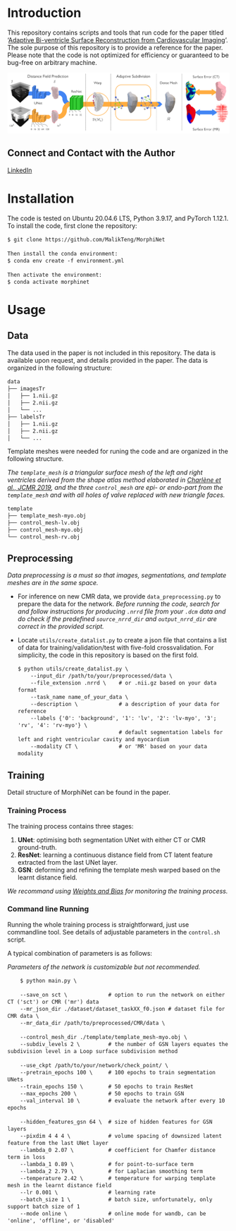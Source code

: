 # Introduction
This repository contains scripts and tools that run code for the paper titled ‘[Adaptive Bi-ventricle Surface Reconstruction from Cardiovascular Imaging]()’. The sole purpose of this repository is to provide a reference for the paper. Please note that the code is not optimized for efficiency or guaranteed to be bug-free on arbitrary machine.
 
![Alt text](figure/Fig-1.png)
<!-- 
To gain a better understanding of the idea behind the network design and parameter settings, we invite you to watch the following brief presentation using your MICCAI 2024 access.

[MICCAI Virtual Presentation](https://miccai2024.conflux.events/app/schedule/session/3294/2693) -->

## Connect and Contact with the Author
[LinkedIn](https://www.linkedin.com/in/malik-teng-86085149/)

# Installation
The code is tested on Ubuntu 20.04.6 LTS, Python 3.9.17, and PyTorch 1.12.1. To install the code, first clone the repository:

    $ git clone https://github.com/MalikTeng/MorphiNet
    
    Then install the conda environment:
    $ conda env create -f environment.yml
    
    Then activate the environment:
    $ conda activate morphinet

# Usage
## Data
The data used in the paper is not included in this repository. The data is available upon request, and details provided in the paper. The data is organized in the following structure:
```
data
├── imagesTr
│   ├── 1.nii.gz
│   ├── 2.nii.gz
│   └── ...
├── labelsTr
│   ├── 1.nii.gz
│   ├── 2.nii.gz
│   └── ...
```
Template meshes were needed for runing the code and are organized in the following structure. 

_The `template_mesh` is a triangular surface mesh of the left and right ventricles derived from the shape atlas method elaborated in [Charlène et al., JCMR 2019](https://www.sciencedirect.com/science/article/pii/S1097664723002144), and the three `control_mesh` are epi- or endo-part from the `template_mesh` and with all holes of valve replaced with new triangle faces._ 
```
template
├── template_mesh-myo.obj   
├── control_mesh-lv.obj
├── control_mesh-myo.obj
└── control_mesh-rv.obj
```

## Preprocessing
_Data preprocessing is a must so that images, segmentations, and template meshes are in the same space._ 

- For inference on new CMR data, we provide `data_preprocessing.py` to prepare the data for the network. 
_Before running the code, search for and follow instructions for producing `.nrrd` file from your `.dcm` data and do check if the predefined `source_nrrd_dir` and `output_nrrd_dir` are correct in the provided script._

- Locate `utils/create_datalist.py` to create a json file that contains a list of data for training/validation/test with five-fold crossvalidation. For simplicity, the code in this repository is based on the first fold. 
    ```
    $ python utils/create_datalist.py \
        --input_dir /path/to/your/preprocessed/data \
        --file_extension .nrrd \    # or .nii.gz based on your data format
        --task_name name_of_your_data \
        --description \             # a description of your data for reference
        --labels {'0': 'background', '1': 'lv', '2': 'lv-myo', '3'; 'rv', '4': 'rv-myo'} \                 
                                    # default segmentation labels for left and right ventricular cavity and myocardium
        --modality CT \             # or 'MR' based on your data modality
    ```

## Training
Detail structure of MorphiNet can be found in the paper.

### Training Process
The training process contains three stages:

1. **UNet**: optimising both segmentation UNet with either CT or CMR ground-truth.
2. **ResNet**: learning a continuous distance field from CT latent feature extracted from the last UNet layer. 
3. **GSN**: deforming and refining the template mesh warped based on the learnt distance field.

_We recommand using [Weights and Bias](https://wandb.ai) for monitoring the training process._ 

### Command line Running
Running the whole training process is straightforward, just use commandline tool. See details of adjustable parameters in the `control.sh` script.

A typical combination of parameters is as follows:

_Parameters of the network is customizable but not recommended._
```
    $ python main.py \

    --save_on sct \             # option to run the network on either CT ('sct') or CMR ('mr') data
    --mr_json_dir ./dataset/dataset_taskXX_f0.json # dataset file for CMR data \
    --mr_data_dir /path/to/preprocessed/CMR/data \

    --control_mesh_dir ./template/template_mesh-myo.obj \
    --subdiv_levels 2 \         # the number of GSN layers equates the subdivision level in a Loop surface subdivision method
    
    --use_ckpt /path/to/your/network/check_point/ \
    --pretrain_epochs 100 \     # 100 epochs to train segmentation UNets
    --train_epochs 150 \        # 50 epochs to train ResNet
    --max_epochs 200 \          # 50 epochs to train GSN
    --val_interval 10 \         # evaluate the network after every 10 epochs
    
    --hidden_features_gsn 64 \  # size of hidden features for GSN layers
    --pixdim 4 4 4 \            # volume spacing of downsized latent feature from the last UNet layer
    --lambda_0 2.07 \           # coefficient for Chamfer distance term in loss
    --lambda_1 0.89 \           # for point-to-surface term
    --lambda_2 2.79 \           # for Laplacian smoothing term
    --temperature 2.42 \        # temperature for warping template mesh in the learnt distance field
    --lr 0.001 \                # learning rate
    --batch_size 1 \            # batch size, unfortunately, only support batch size of 1
    --mode online \             # online mode for wandb, can be 'online', 'offline', or 'disabled'
```